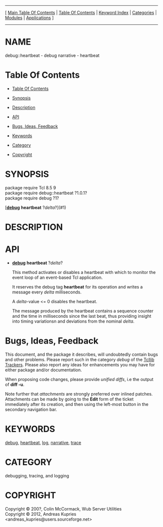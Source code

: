 
[//000000001]: # (debug::heartbeat \- debug narrative)
[//000000002]: # (Generated from file 'debug\_heartbeat\.man' by tcllib/doctools with format 'markdown')
[//000000003]: # (Copyright &copy; 200?, Colin McCormack, Wub Server Utilities)
[//000000004]: # (Copyright &copy; 2012, Andreas Kupries <andreas\_kupries@users\.sourceforge\.net>)
[//000000005]: # (debug::heartbeat\(n\) 1\.0\.1 tcllib "debug narrative")

<hr> [ <a href="../../../../toc.md">Main Table Of Contents</a> &#124; <a
href="../../../toc.md">Table Of Contents</a> &#124; <a
href="../../../../index.md">Keyword Index</a> &#124; <a
href="../../../../toc0.md">Categories</a> &#124; <a
href="../../../../toc1.md">Modules</a> &#124; <a
href="../../../../toc2.md">Applications</a> ] <hr>

# NAME

debug::heartbeat \- debug narrative \- heartbeat

# <a name='toc'></a>Table Of Contents

  - [Table Of Contents](#toc)

  - [Synopsis](#synopsis)

  - [Description](#section1)

  - [API](#section2)

  - [Bugs, Ideas, Feedback](#section3)

  - [Keywords](#keywords)

  - [Category](#category)

  - [Copyright](#copyright)

# <a name='synopsis'></a>SYNOPSIS

package require Tcl 8\.5 9  
package require debug::heartbeat ?1\.0\.1?  
package require debug ?1?  

[__[debug](debug\.md)__ __heartbeat__ ?*delta*?](#1)  

# <a name='description'></a>DESCRIPTION

# <a name='section2'></a>API

  - <a name='1'></a>__[debug](debug\.md)__ __heartbeat__ ?*delta*?

    This method activates or disables a heartbeat with which to monitor the
    event loop of an event\-based Tcl application\.

    It reserves the debug tag __heartbeat__ for its operation and writes a
    message every *delta* milliseconds\.

    A *delta*\-value <= 0 disables the heartbeat\.

    The message produced by the heartbeat contains a sequence counter and the
    time in milliseconds since the last beat, thus providing insight into timing
    variationsn and deviations from the nominal *delta*\.

# <a name='section3'></a>Bugs, Ideas, Feedback

This document, and the package it describes, will undoubtedly contain bugs and
other problems\. Please report such in the category *debug* of the [Tcllib
Trackers](http://core\.tcl\.tk/tcllib/reportlist)\. Please also report any ideas
for enhancements you may have for either package and/or documentation\.

When proposing code changes, please provide *unified diffs*, i\.e the output of
__diff \-u__\.

Note further that *attachments* are strongly preferred over inlined patches\.
Attachments can be made by going to the __Edit__ form of the ticket
immediately after its creation, and then using the left\-most button in the
secondary navigation bar\.

# <a name='keywords'></a>KEYWORDS

[debug](\.\./\.\./\.\./\.\./index\.md\#debug),
[heartbeat](\.\./\.\./\.\./\.\./index\.md\#heartbeat),
[log](\.\./\.\./\.\./\.\./index\.md\#log),
[narrative](\.\./\.\./\.\./\.\./index\.md\#narrative),
[trace](\.\./\.\./\.\./\.\./index\.md\#trace)

# <a name='category'></a>CATEGORY

debugging, tracing, and logging

# <a name='copyright'></a>COPYRIGHT

Copyright &copy; 200?, Colin McCormack, Wub Server Utilities  
Copyright &copy; 2012, Andreas Kupries <andreas\_kupries@users\.sourceforge\.net>
